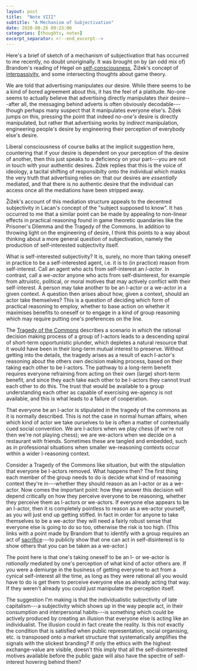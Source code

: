 ```yaml
---
layout: post
title:  "Note VIII"
subtitle: "A Mechanism of Subjectivation"
date: 2020-08-26 09:23:00
categories: [thoughts, notes]
excerpt_separator: <!--end_excerpt-->
---
```


Here's a brief of sketch of a mechanism of subjectivation that has occurred to me recently, no doubt unoriginally. It was brought on by (an odd mix of) Brandom's reading of Hegel on [self-consciousness]({{site.baseurl}}/2020/07/31/brandom-recognition.html), Žižek's concept of [interpassivity]({{site.baseurl}}/assets/pdf/zizek-interpassive.pdf), and some intersecting thoughts about game theory.

We are told that advertising manipulates our desire. While there seems to be a kind of bored agreement about this, it has the feel of a platitude. No-one seems to actually believe that advertising directly manipulates _their_ desire---after all, the messaging behind adverts is often obviously decodable---though perhaps many suspect that it manipulates everyone else's. Žižek jumps on this, pressing the point that indeed _no-one's_ desire is directly manipulated, but rather that advertising works by _indirect_ manipulation, engineering people's desire by engineering their perception of everybody else's desire.

Liberal consciousness of course balks at the implicit suggestion here, countering that if your desire is dependent on your perception of the desire of another, then this just speaks to a deficiency on your part---you are not in touch with your authentic desires. Žižek replies that this is the voice of ideology, a tacital shifting of responsibilty onto the individual which masks the very truth that advertising relies on: that our desires are _essentially_ mediated, and that there is no authentic desire that the individual can access once all the mediations have been stripped away.

Žižek's account of this mediation structure appeals to the decentred subjectivity in Lacan's concept of the "subject supposed to know". It has occurred to me that a similar point can be made by appealing to non-linear effects in practical reasoning found in game theoretic quandaries like the Prisoner's Dilemma and the Tragedy of the Commons. In addition to throwing light on the engineering of desire, I think this points to a way about thinking about a more general question of subjectivation, namely the production of self-interested subjectivity itself.

What is self-interested subjectivity? It is, surely, no more than taking oneself in practice to be a self-interested agent, i.e. it is to (in practice) reason from self-interest. Call an agent who acts from self-interest an _I-actor_. In contrast, call a _we-actor_ anyone who acts from self-disinterest, for example from altruistic, political, or moral motives that may actively conflict with their self-interest. A person may take another to be an I-actor or a we-actor in a given context. A question then arises about how, given a context, should an actor take themselves? This is a question of deciding which form of practical reasoning to employ, whether to base action on whether it maximises benefits to oneself or to engage in a kind of group reasoning which may require putting one's preferences on the line.

The [Tragedy of the Commons](https://en.wikipedia.org/wiki/Tragedy_of_the_commons#:~:text=The%20tragedy%20of%20the%20commons,resource%20through%20their%20collective%20action.) describes a scenario in which the rational decision making process of a group of I-actors leads to a descending spiral of short-term opportunistic plunder, which depletes a natural resource that it would have been in their long-term mutual interest to preserve. Without getting into the details, the tragedy arises as a result of each I-actor's reasoning about the others own decision making process, based on their taking each other to be I-actors. The pathway to a long-term benefit requires everyone refraining from acting on their own (large) short-term benefit, and since they each take each other to be I-actors they cannot trust each other to do this. The trust that would be available to a group understanding each other as capable of exercising we-agency is not available, and this is what leads to a failure of cooperation.

That everyone be an I-actor is stipulated in the tragedy of the commons as it is normally described. This is not the case in normal human affairs, when which kind of actor we take ourselves to be is often a matter of contextually cued social convention. We are I-actors when we play chess (if we're not then we're not playing chess); we are we-actors when we decide on a restaurant with friends. Sometimes these are tangled and embedded, such as in professional situations when smaller we-reasoning contexts occur within a wider I-reasoning context.

Consider a Tragedy of the Commons like situation, but with the stipulation that everyone be I-actors removed. What happens then? The first thing each member of the group needs to do is decide what kind of reasoning context they're in---whether they should reason as an I-actor or as a we-actor. Now comes the important point: how they answer this decision will depend critically on how they perceive everyone to be reasoning, whether they perceive them as I-actors or we-actors. If everyone else appears to be an I-actor, then it is completely pointless to reason as a we-actor yourself, as you will just end up getting stiffed. In fact in order for anyone to take themselves to be a we-actor they will need a fairly robust sense that everyone else is going to do so too, otherwise the risk is too high. (This links with a point made by Brandom that to identify with a group requires an act of [sacrifice]({{site.baseurl}}/2020/07/30/brandom-identity.html)---to publicly show that one can act in self-disinterest is to show others that you can be taken as a we-actor.)

The point here is that one's taking oneself to be an I- or we-actor is _rationally_ mediated by one's perception of what kind of actor others are. If you were a demiurge in the business of getting everyone to act from a cynical self-interest all the time, as long as they were rational all you would have to do is get them to perceive everyone else as already acting that way. If they weren't already you could just manipulate the perception itself.

The suggestion I'm making is that the individualistic subjectivity of late capitalism---a subjectivity which shows up in the way people act, in their consumption and interpersonal habits---is something which could be actively produced by creating an illusion that everyone else is acting like an individualist. The illusion could in fact create the reality. Is this not exactly the condition that is satisfied when public representation, social organising, etc. is transposed onto a market structure that systematically amplifies the signals with the slickest branding? If only the ethics with the highest exchange-value are visible, doesn't this imply that all the self-disinterested motives available before the public gaze will also have the spectre of self-interest hovering behind them?
